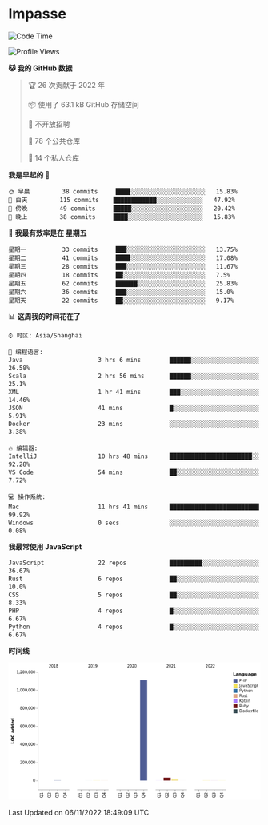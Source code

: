 # Impasse

<!--START_SECTION:waka-->
![Code Time](http://img.shields.io/badge/Code%20Time-1%2C611%20hrs%2020%20mins-blue)

![Profile Views](http://img.shields.io/badge/%E4%B8%AA%E4%BA%BA%E8%B5%84%E6%96%99%E8%A7%82%E7%9C%8B%E6%AC%A1%E6%95%B0-3-blue)

**🐱 我的 GitHub 数据** 

> 🏆 26 次贡献于 2022 年
 > 
> 📦  使用了 63.1 kB GitHub 存储空间 
 > 
> 🚫 不开放招聘
 > 
> 📜 78 个公共仓库 
 > 
> 🔑 14 个私人仓库  
 > 
**我是早起的 🐤** 

```text
🌞 早晨         38 commits     ████░░░░░░░░░░░░░░░░░░░░░   15.83% 
🌆 白天         115 commits    ████████████░░░░░░░░░░░░░   47.92% 
🌃 傍晚         49 commits     █████░░░░░░░░░░░░░░░░░░░░   20.42% 
🌙 晚上         38 commits     ████░░░░░░░░░░░░░░░░░░░░░   15.83%

```
📅 **我最有效率是在 星期五** 

```text
星期一          33 commits     ███░░░░░░░░░░░░░░░░░░░░░░   13.75% 
星期二          41 commits     ████░░░░░░░░░░░░░░░░░░░░░   17.08% 
星期三          28 commits     ███░░░░░░░░░░░░░░░░░░░░░░   11.67% 
星期四          18 commits     ██░░░░░░░░░░░░░░░░░░░░░░░   7.5% 
星期五          62 commits     ██████░░░░░░░░░░░░░░░░░░░   25.83% 
星期六          36 commits     ███░░░░░░░░░░░░░░░░░░░░░░   15.0% 
星期天          22 commits     ██░░░░░░░░░░░░░░░░░░░░░░░   9.17%

```


📊 **这周我的时间花在了** 

```text
⌚︎ 时区: Asia/Shanghai

💬 编程语言: 
Java                     3 hrs 6 mins        ██████░░░░░░░░░░░░░░░░░░░   26.58% 
Scala                    2 hrs 56 mins       ██████░░░░░░░░░░░░░░░░░░░   25.1% 
XML                      1 hr 41 mins        ███░░░░░░░░░░░░░░░░░░░░░░   14.46% 
JSON                     41 mins             █░░░░░░░░░░░░░░░░░░░░░░░░   5.91% 
Docker                   23 mins             ░░░░░░░░░░░░░░░░░░░░░░░░░   3.38%

🔥 编辑器: 
IntelliJ                 10 hrs 48 mins      ███████████████████████░░   92.28% 
VS Code                  54 mins             ██░░░░░░░░░░░░░░░░░░░░░░░   7.72%

💻 操作系统: 
Mac                      11 hrs 41 mins      █████████████████████████   99.92% 
Windows                  0 secs              ░░░░░░░░░░░░░░░░░░░░░░░░░   0.08%

```

**我最常使用 JavaScript** 

```text
JavaScript               22 repos            █████████░░░░░░░░░░░░░░░░   36.67% 
Rust                     6 repos             ██░░░░░░░░░░░░░░░░░░░░░░░   10.0% 
CSS                      5 repos             ██░░░░░░░░░░░░░░░░░░░░░░░   8.33% 
PHP                      4 repos             █░░░░░░░░░░░░░░░░░░░░░░░░   6.67% 
Python                   4 repos             █░░░░░░░░░░░░░░░░░░░░░░░░   6.67%

```


**时间线**

![Chart not found](https://raw.githubusercontent.com/impasse/impasse/master/charts/bar_graph.png) 


 Last Updated on 06/11/2022 18:49:09 UTC
<!--END_SECTION:waka-->
